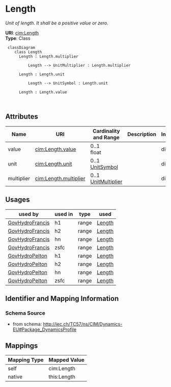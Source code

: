 # Length


_Unit of length. It shall be a positive value or zero._





**URI**: [cim:Length](http://iec.ch/TC57/CIM100#Length)<br />
**Type**: Class




```mermaid
 classDiagram
    class Length
      Length : Length.multiplier
        
          Length --> UnitMultiplier : Length.multiplier
        
      Length : Length.unit
        
          Length --> UnitSymbol : Length.unit
        
      Length : Length.value
        
      
```




<!-- no inheritance hierarchy -->


## Attributes


| Name | URI | Cardinality and Range | Description | Inheritance |
| ---  | --- | --- | --- | --- |
| value | [cim:Length.value](http://iec.ch/TC57/CIM100#Length.value) | 0..1 <br />  float  |  | direct |
| unit | [cim:Length.unit](http://iec.ch/TC57/CIM100#Length.unit) | 0..1 <br />  [UnitSymbol](UnitSymbol.md)  |  | direct |
| multiplier | [cim:Length.multiplier](http://iec.ch/TC57/CIM100#Length.multiplier) | 0..1 <br />  [UnitMultiplier](UnitMultiplier.md)  |  | direct |





## Usages

| used by | used in | type | used |
| ---  | --- | --- | --- |
| [GovHydroFrancis](GovHydroFrancis.md) | h1 | range | [Length](Length.md) |
| [GovHydroFrancis](GovHydroFrancis.md) | h2 | range | [Length](Length.md) |
| [GovHydroFrancis](GovHydroFrancis.md) | hn | range | [Length](Length.md) |
| [GovHydroFrancis](GovHydroFrancis.md) | zsfc | range | [Length](Length.md) |
| [GovHydroPelton](GovHydroPelton.md) | h1 | range | [Length](Length.md) |
| [GovHydroPelton](GovHydroPelton.md) | h2 | range | [Length](Length.md) |
| [GovHydroPelton](GovHydroPelton.md) | hn | range | [Length](Length.md) |
| [GovHydroPelton](GovHydroPelton.md) | zsfc | range | [Length](Length.md) |






## Identifier and Mapping Information







### Schema Source


* from schema: http://iec.ch/TC57/ns/CIM/Dynamics-EU#Package_DynamicsProfile





## Mappings

| Mapping Type | Mapped Value |
| ---  | ---  |
| self | cim:Length |
| native | this:Length |




